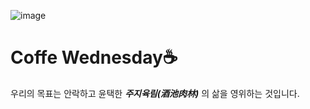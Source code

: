 ![image](https://user-images.githubusercontent.com/58832219/206114999-41257918-3b80-472c-bda6-754a096f6a74.png)
# Coffe Wednesday☕
우리의 목표는 안락하고 윤택한 _**주지육림(酒池肉林)**_ 의 삶을 영위하는 것입니다.

